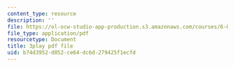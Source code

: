 ```yaml
---
content_type: resource
description: ''
file: https://ol-ocw-studio-app-production.s3.amazonaws.com/courses/6-00sc-introduction-to-computer-science-and-programming-spring-2011/b74d3952d052ce64dc6d279425f1ecfd_WbWb0u8bJrU.pdf
file_type: application/pdf
resourcetype: Document
title: 3play pdf file
uid: b74d3952-d052-ce64-dc6d-279425f1ecfd
---
```


